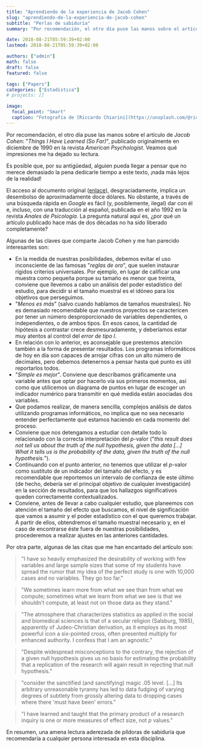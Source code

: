 ```yaml
---
title: "Aprendiendo de la experiencia de Jacob Cohen"
slug: "aprendiendo-de-la-experiencia-de-jacob-cohen"
subtitle: "Perlas de sabiduría"
summary: "Por recomendación, el otro día puse las manos sobre el artículo de Jacob Cohen: 'Things I Have Learned (So Far)', publicado originalmente en diciembre de 1990 en la revista American Psychologist."

date: 2018-08-21T05:59:39+02:00
lastmod: 2018-08-21T05:59:39+02:00

authors: ["admin"]
math: false
draft: false
featured: false

tags: ["Papers"]
categories: ["Estadística"]
# projects: []

image:
  focal_point: "Smart"
  caption: "Fotografía de [Riccardo Chiarini](https://unsplash.com/@riccardoch), disponible en [Unsplash](https://unsplash.com/photos/p7huyfLrdzc)."
---
```


Por recomendación, el otro día puse las manos sobre el artículo de *Jacob Cohen*: "*Things I Have Learned (So Far)*", publicado originalmente en diciembre de 1990 en la revista *American Psychologist*. Veamos qué impresiones me ha dejado su lectura.

Es posible que, por su antigüedad, alguien pueda llegar a pensar que no merece demasiado la pena dedicarle tiempo a este texto, ¡nada más lejos de la realidad!

El acceso al documento original ([enlace](http://psycnet.apa.org/psycinfo/1991-11596-001)), desgraciadamente, implica un desembolso de aproximadamente doce dólares. No obstante, a través de una búsqueda rápida en *Google* es fácil (y, posiblemente, ilegal) dar con él e, incluso, con una traducción al español, publicada en el año 1992 en la revista *Anales de Psicología*. La pregunta natural aquí es, ¿por qué un artículo publicado hace más de dos décadas no ha sido liberado completamente?

Algunas de las claves que comparte Jacob Cohen y me han parecido interesantes son:

- En la medida de nuestras posibilidades, debemos evitar el uso inconsciente de las famosas "*reglas de oro*", que suelen instaurar rígidos criterios universales. Por ejemplo, en lugar de calificar una muestra como pequeña porque su tamaño es menor que treinta, conviene que llevemos a cabo un análisis del poder estadístico del estudio, para decidir si el tamaño muestral es el idóneo para los objetivos que perseguimos.
- "*Menos es más*" (salvo cuando hablamos de tamaños muestrales). No es demasiado recomendable que nuestros proyectos se caractericen por tener un número desproporcionado de variables dependientes, o independientes, o de ambos tipos. En esos casos, la cantidad de hipótesis a contrastar crece desmesuradamente, y deberíamos estar muy atentos al control del *error de tipo I*.
- En relación con lo anterior, es aconsejable que prestemos atención también a la forma de presentar resultados. Los programas informáticos de hoy en día son capaces de arrojar cifras con un alto número de decimales, pero debemos detenernos a pensar hasta qué punto es útil reportarlos todos.
- "*Simple es mejor*". Conviene que describamos gráficamente una variable antes que optar por hacerlo vía sus primeros momentos, así como que utilicemos un diagrama de puntos en lugar de escoger un indicador numérico para transmitir en qué medida están asociadas dos variables.
- Que podamos realizar, de manera sencilla, complejos análisis de datos utilizando programas informáticos, no implica que no sea necesario entender perfectamente qué estamos haciendo en cada momento del proceso.
- Conviene que nos detengamos a estudiar con detalle todo lo relacionado con la correcta interpretación del *p*-valor ("*this result does not tell us about the truth of the null hypothesis, given the data […] What it tells us is the probability of the data, given the truth of the null hypothesis.*").
- Continuando con el punto anterior, no tenemos que utilizar el *p*-valor como sustituto de un indicador del tamaño del efecto, y es recomendable que reportemos un intervalo de confianza de este último (de hecho, debería ser el principal objetivo de cualquier investigación) en la sección de resultados, para que los hallazgos significativos queden correctamente contextualizados.
- Conviene, antes de llevar a cabo cualquier estudio, que planeemos con atención el tamaño del efecto que buscamos, el nivel de significación que vamos a asumir y el poder estadístico con el que queremos trabajar. A partir de ellos, obtendremos el tamaño muestral necesario y, en el caso de encontrarse éste fuera de nuestras posibilidades, procederemos a realizar ajustes en las anteriores cantidades.

Por otra parte, algunas de las citas que me han encantado del artículo son:

> "I have so heavily emphasized the desirability of working with few variables and large sample sizes that some of my students have spread the rumor that my idea of the perfect study is one with 10,000 cases and no variables. They go too far."

> "We sometimes learn more from what we see than from what we compute; sometimes what we learn from what we see is that we shouldn’t compute, at least not on those data as they stand."

> "The atmosphere that characterizes statistics as applied in the social and biomedical sciences is that of a secular religion (Salsburg, 1985), apparently of Judeo-Christian derivation, as it employs as its most powerful icon a six-pointed cross, often presented multiply for enhanced authority. I confess that I am an agnostic."

> "Despite widespread misconceptions to the contrary, the rejection of a given null hypothesis gives us no basis for estimating the probability that a replication of the research will again result in rejecting that null hypothesis."

> "consider the sanctified (and sanctifying) magic .05 level. […] Its arbitrary unreasonable tyranny has led to data fudging of varying degrees of subtlety from grossly altering data to dropping cases where there 'must have been' errors."

> "I have learned and taught that the primary product of a research inquiry is one or more measures of effect size, not *p* values."

En resumen, una amena lectura aderezada de píldoras de sabiduría que recomendaría a cualquier persona interesada en esta disciplina.
